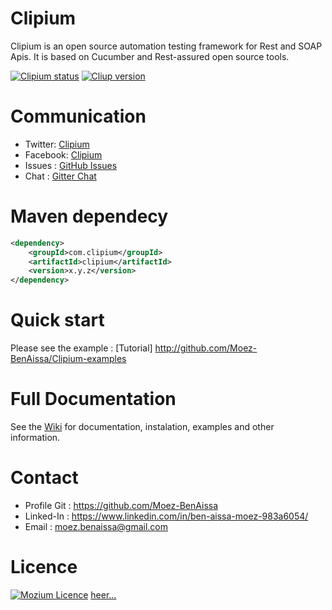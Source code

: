# Clipium
Clipium is an open source automation testing framework for Rest and SOAP Apis. It is based on Cucumber and Rest-assured open source tools. 


[![Clipium status](https://img.shields.io/badge/Clipium-Passed-blue.svg)](https://img.shields.io/badge/Clipium-Passed-blue.svg)
[![Cliup version](https://img.shields.io/badge/Clipium-v--1.0.2-green.svg)](https://img.shields.io/badge/Clipium-v--1.0.2-green.svg)

# Communication

- Twitter: [Clipium](https://twitter.com/Clipium)
- Facebook: [Clipium](https://www.facebook.com/Clipium)
- Issues : [GitHub Issues](https://github.com/Moez-BenAissa/Clipium/issues)
- Chat : [Gitter Chat](https://gitter.im/Clipium/Lobby)

 
# Maven dependecy

```xml
<dependency>
    <groupId>com.clipium</groupId>
    <artifactId>clipium</artifactId>
    <version>x.y.z</version>
</dependency>
```

# Quick start

Please see the example : [Tutorial] http://github.com/Moez-BenAissa/Clipium-examples

# Full Documentation
See the [Wiki](https://github.com/Ben-MBA/Clipium/wiki) for documentation, instalation, examples and other information.

# Contact
- Profile Git : https://github.com/Moez-BenAissa
- Linked-In : https://www.linkedin.com/in/ben-aissa-moez-983a6054/
- Email : moez.benaissa@gmail.com

# Licence

[![Mozium Licence](https://img.shields.io/badge/Licence-Open-blue.svg)](https://img.shields.io/badge/Licence-Open-blue.svg) 
  [heer...](https://github.com/Ben-MBA/Clipium/blob/master/LICENSE)


